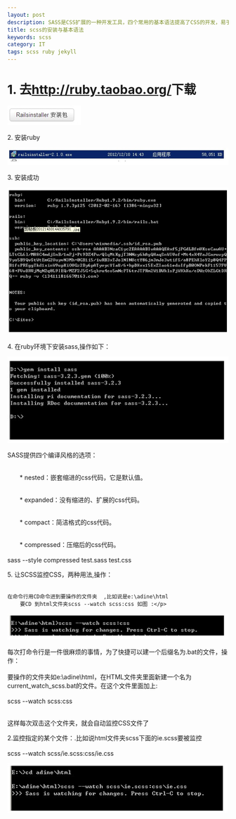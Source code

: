 ```yaml
---
layout: post
description: SASS是CSS扩展的一种开发工具，四个常用的基本语法提高了CSS的开发，易于维护。sass是用ruby语言开发的所以在安装sass前必须先安装ruby.
title: scss的安装与基本语法
keywords: scss
category: IT
tags: scss ruby jekyll 
---
```




<h1>1. 去<a href="#">http://ruby.taobao.org/</a>下载</h1>

<img src="/img/r1.jpg" />

<p>2. 安装ruby</p>

<img src="/img/r2.jpg" />

<p>3. 安装成功</p>

<img src="/img/r3.jpg" />

<p>4. 在ruby环境下安装sass,操作如下：</p>

<img src="/img/r4.jpg" />

<p>SASS提供四个编译风格的选项：<br><br>

　　* nested：嵌套缩进的css代码，它是默认值。<br><br>

　　* expanded：没有缩进的、扩展的css代码。<br><br>

　　* compact：简洁格式的css代码。<br><br>

　　* compressed：压缩后的css代码。<br><br>
	sass --style compressed test.sass test.css</p>


<p>5. 让SCSS监控CSS，两种用法,操作：<br><br>

	在命令行用CD命令进到要操作的文件夹  ,比如说是e:\adine\html
        要CD 到html文件夹scss --watch scss:css 如图 :</p>

<img src="/img/r5.jpg" />

<p>每次打命令行是一件很麻烦的事情，为了快捷可以建一个后缀名为.bat的文件，操作：<br><br>
    要操作的文件夹如e:\adine\html，在HTML文件夹里面新建一个名为current_watch_scss.bat的文件。在这个文件里面加上:<br><br>
    scss --watch scss:css <br><br>
 
这样每次双击这个文件夹，就会自动监控CSS文件了 </p>

<p>2.监控指定的某个文件：.比如说html文件夹scss下面的ie.scss要被监控<br><br>
scss --watch scss/ie.scss:css/ie.css </p>
<img src="/img/r6.jpg" />














